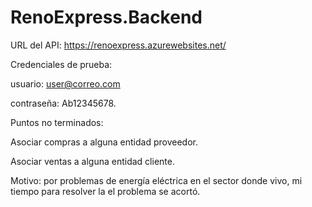 # RenoExpress.Backend

URL del API: https://renoexpress.azurewebsites.net/


Credenciales de prueba: 

usuario: user@correo.com 

contraseña: Ab12345678.

Puntos no terminados:

Asociar compras a alguna entidad proveedor.

Asociar ventas a alguna entidad cliente.

Motivo: por problemas de energía eléctrica en el sector donde vivo, mi tiempo para resolver la el problema se acortó.
